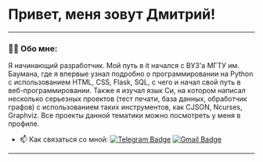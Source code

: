 
# Привет, меня зовут Дмитрий!

---

### :man_technologist: Обо мне:

Я начинающий разработчик. Мой путь в it начался с ВУЗ'а МГТУ им. Баумана, где я впервые узнал подробно о программировании на Python с использованием HTML, CSS, Flask, SQL, с чего и начал свой путь в веб-программировании. Также я изучал язык Си, на котором написал несколько серьезных проектов (тест печати, база данных, обработчик графов) с использованием таких инструментов, как CJSON, Ncurses, Graphviz. Все проекты данной тематики можно посмотреть у меня в профиле.


- :mailbox: Как связаться со мной: [![Telegram Badge](https://img.shields.io/badge/-bril_dmitry-blue?style=flat&logo=Telegram&logoColor=white)](https://t.me/brilllyant) [![Gmail Badge](https://img.shields.io/badge/-Gmail-red?style=flat&logo=Gmail&logoColor=white)](mailto:brildima1@gmail.com)

---
